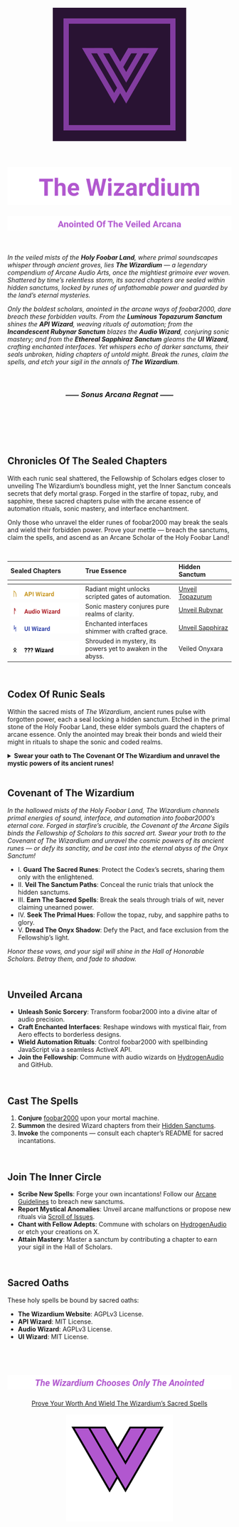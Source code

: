 <!-- #region CROWN OF THE GRIMOIRE -->

<div align="center">
  <br>
  <picture>
    <source media="(prefers-color-scheme: dark)" srcset="assets/images/The-Wizardium-Main-Logo-Dark.svg">
    <img src="assets/images/The-Wizardium-Main-Logo-Light.svg" width="300" alt="The Wizardium Main Logo">
  </picture>
  <br>
  <br>
</div>

<div align="center">
  <h1>
    <picture>
      <source media="(prefers-color-scheme: dark)" srcset="assets/images/The-Wizardium-Title-Dark.svg">
      <img src="assets/images/The-Wizardium-Title-Light.svg" alt="The Wizardium Title">
    </picture>
  </h1>
</div>

<div align="center">
  <picture>
    <source media="(prefers-color-scheme: dark)" srcset="assets/images/The-Wizardium-Subtitle-Dark.svg">
    <img src="assets/images/The-Wizardium-Subtitle-Light.svg" alt="The Wizardium Subtitle">
  </picture>
</div>

<!-- #endregion CROWN OF THE GRIMOIRE -->

<br>
<br>

<!-- #region SANCTUMS OF THE ETERNAL ARCANA -->

*In the veiled mists of the **Holy Foobar Land**, where primal soundscapes whisper through ancient groves,
lies **The Wizardium** — a legendary compendium of Arcane Audio Arts, once the mightiest grimoire ever woven.
Shattered by time’s relentless storm, its sacred chapters are sealed within hidden sanctums, locked by runes of
unfathomable power and guarded by the land’s eternal mysteries.*

*Only the boldest scholars, anointed in the arcane ways of foobar2000, dare breach these forbidden vaults.
From the **Luminous Topazurum Sanctum** shines the **API Wizard**, weaving rituals of automation;
from the **Incandescent Rubynar Sanctum** blazes the **Audio Wizard**, conjuring sonic mastery;
and from the **Ethereal Sapphiraz Sanctum** gleams the **UI Wizard**, crafting enchanted interfaces.
Yet whispers echo of darker sanctums, their seals unbroken, hiding chapters of untold might.
Break the runes, claim the spells, and etch your sigil in the annals of **The Wizardium**.*

<br>

<h3 align="center"><em><span title="The Sound Of The Arcane Reigns">⸺ Sonus Arcana Regnat ⸺</span></em></h3>

<br>
<h2></h2>
<br>
<br>

## Chronicles Of The Sealed Chapters

With each runic seal shattered, the Fellowship of Scholars edges closer to unveiling The Wizardium’s boundless might,
yet the Inner Sanctum conceals secrets that defy mortal grasp. Forged in the starfire of topaz, ruby, and sapphire,
these sacred chapters pulse with the arcane essence of automation rituals, sonic mastery, and interface enchantment.

Only those who unravel the elder runes of foobar2000 may break the seals and wield their forbidden power.
Prove your mettle — breach the sanctums, claim the spells, and ascend as an Arcane Scholar of the Holy Foobar Land!

<br>

<table>
  <thead>
    <tr>
      <th align="left">Sealed Chapters</th>
      <th align="left">True Essence</th>
      <th align="left">Hidden Sanctum</th>
    </tr>
    <tr>
      <th colspan="3" width="9999" height="1"></th>
    </tr>
  </thead>
  <tbody>
    <tr>
      <td>
        <picture>
          <source media="(prefers-color-scheme: dark)" srcset="assets/images/Chapter-API-Wizard-Dark.svg">
          <img src="assets/images/Chapter-API-Wizard-Light.svg" alt="API Wizard Chapter">
        </picture>
      </td>
      <td>Radiant might unlocks scripted gates of automation.</td>
      <td><a href="https://github.com/The-Wizardium/API-Wizard">Unveil Topazurum</a></td>
    </tr>
    <tr>
      <td>
        <picture>
          <source media="(prefers-color-scheme: dark)" srcset="assets/images/Chapter-Audio-Wizard-Dark.svg">
          <img src="assets/images/Chapter-Audio-Wizard-Light.svg" alt="Audio Wizard Chapter">
        </picture>
      </td>
      <td>Sonic mastery conjures pure realms of clarity.</td>
      <td><a href="https://github.com/The-Wizardium/Audio-Wizard">Unveil Rubynar</a></td>
    </tr>
    <tr>
      <td>
        <picture>
          <source media="(prefers-color-scheme: dark)" srcset="assets/images/Chapter-UI-Wizard-Dark.svg">
          <img src="assets/images/Chapter-UI-Wizard-Light.svg" alt="UI Wizard Chapter">
        </picture>
      </td>
      <td>Enchanted interfaces shimmer with crafted grace.</td>
      <td><a href="https://github.com/The-Wizardium/UI-Wizard">Unveil Sapphiraz</a></td>
    </tr>
    <tr>
      <td>
        <picture>
          <source media="(prefers-color-scheme: dark)" srcset="assets/images/Chapter-Veiled-Dark.svg">
          <img src="assets/images/Chapter-Veiled-Light.svg" alt="Undiscovered Chapter">
        </picture>
      </td>
      <td>Shrouded in mystery, its powers yet to awaken in the abyss.</td>
      <td>Veiled Onyxara</td>
    </tr>
  </tbody>
</table>

<br>

## Codex Of Runic Seals

Within the sacred mists of *The Wizardium*, ancient runes pulse with forgotten power, each a seal locking a hidden sanctum.
Etched in the primal stone of the Holy Foobar Land, these elder symbols guard the chapters of arcane essence.
Only the anointed may break their bonds and wield their might in rituals to shape the sonic and coded realms.

<details>
  <summary>
    <strong>Swear your oath to The Covenant Of The Wizardium and unravel the mystic powers of its ancient runes!</strong>
  </summary>
  <br>
  <table>
    <thead>
      <tr>
        <th align="left">Rune</th>
        <th align="left">Wisdom</th>
      </tr>
      <tr>
        <th colspan="2" width="9999"></th>
      </tr>
    </thead>
    <tbody>
      <tr>
        <td>
          <picture>
            <source media="(prefers-color-scheme: dark)" srcset="assets/images/Codex-01-Fehu-Dark.svg">
            <img src="assets/images/Codex-01-Fehu-Light.svg" alt="Fehu Rune">
          </picture>
        </td>
        <td>The Seal of Primal Abundance, kindling prosperity in the forge of creation's will.</td>
      </tr>
      <tr>
        <td>
          <picture>
            <source media="(prefers-color-scheme: dark)" srcset="assets/images/Codex-02-Uruz-Dark.svg">
            <img src="assets/images/Codex-02-Uruz-Light.svg" alt="Uruz Rune">
          </picture>
        </td>
        <td>The Seal of Primal Might, surging with raw vitality and unyielding endurance.</td>
      </tr>
      <tr>
        <td>
          <picture>
            <source media="(prefers-color-scheme: dark)" srcset="assets/images/Codex-03-Thurisaz-Dark.svg">
            <img src="assets/images/Codex-03-Thurisaz-Light.svg" alt="Thurisaz Rune">
          </picture>
        </td>
        <td>The Seal of Thorned Force, shattering barriers with fierce, defiant energy.</td>
      </tr>
      <tr>
        <td>
          <picture>
            <source media="(prefers-color-scheme: dark)" srcset="assets/images/Codex-04-Ansuz-Dark.svg">
            <img src="assets/images/Codex-04-Ansuz-Light.svg" alt="Ansuz Rune">
          </picture>
        </td>
        <td>The Seal of Divine Insight, channeling wisdom's voice through sacred clarity.</td>
      </tr>
      <tr>
        <td>
          <picture>
            <source media="(prefers-color-scheme: dark)" srcset="assets/images/Codex-05-Raido-Dark.svg">
            <img src="assets/images/Codex-05-Raido-Light.svg" alt="Raido Rune">
          </picture>
        </td>
        <td>The Seal of Guided Path, weaving journeys through the rhythm of cosmic order.</td>
      </tr>
      <tr>
        <td>
          <picture>
            <source media="(prefers-color-scheme: dark)" srcset="assets/images/Codex-06-Kenaz-Dark.svg">
            <img src="assets/images/Codex-06-Kenaz-Light.svg" alt="Kenaz Rune">
          </picture>
        </td>
        <td>The Seal of Piercing Light, illuminating hidden truths with creative fire.</td>
      </tr>
      <tr>
        <td>
          <picture>
            <source media="(prefers-color-scheme: dark)" srcset="assets/images/Codex-07-Gebo-Dark.svg">
            <img src="assets/images/Codex-07-Gebo-Light.svg" alt="Gebo Rune">
          </picture>
        </td>
        <td>The Seal of Sacred Exchange, forging harmony through mutual bonds.</td>
      </tr>
      <tr>
        <td>
          <picture>
            <source media="(prefers-color-scheme: dark)" srcset="assets/images/Codex-08-Wunjo-Dark.svg">
            <img src="assets/images/Codex-08-Wunjo-Light.svg" alt="Wunjo Rune">
          </picture>
        </td>
        <td>The Seal of Radiant Bliss, harmonizing the soul with joyful light.</td>
      </tr>
      <tr>
        <td>
          <picture>
            <source media="(prefers-color-scheme: dark)" srcset="assets/images/Codex-09-Hagalaz-Dark.svg">
            <img src="assets/images/Codex-09-Hagalaz-Light.svg" alt="Hagalaz Rune">
          </picture>
        </td>
        <td>The Seal of Storm's Wrath, unleashing transformation through chaotic tides.</td>
      </tr>
      <tr>
        <td>
          <picture>
            <source media="(prefers-color-scheme: dark)" srcset="assets/images/Codex-10-Nauthiz-Dark.svg">
            <img src="assets/images/Codex-10-Nauthiz-Light.svg" alt="Nauthiz Rune">
          </picture>
        </td>
        <td>The Seal of Dire Necessity, forging resilience amidst trial's crucible.</td>
      </tr>
      <tr>
        <td>
          <picture>
            <source media="(prefers-color-scheme: dark)" srcset="assets/images/Codex-11-Isa-Dark.svg">
            <img src="assets/images/Codex-11-Isa-Light.svg" alt="Isa Rune">
          </picture>
        </td>
        <td>The Seal of Eternal Ice, cradling serene focus in timeless stillness.</td>
      </tr>
      <tr>
        <td>
          <picture>
            <source media="(prefers-color-scheme: dark)" srcset="assets/images/Codex-12-Jera-Dark.svg">
            <img src="assets/images/Codex-12-Jera-Light.svg" alt="Jera Rune">
          </picture>
        </td>
        <td>The Seal of Cyclic Bounty, reaping rewards through patient seasons.</td>
      </tr>
      <tr>
        <td>
          <picture>
            <source media="(prefers-color-scheme: dark)" srcset="assets/images/Codex-13-Eihwaz-Dark.svg">
            <img src="assets/images/Codex-13-Eihwaz-Light.svg" alt="Eihwaz Rune">
          </picture>
        </td>
        <td>The Seal of Yew's Fortitude, bridging life and death with steadfast resolve.</td>
      </tr>
      <tr>
        <td>
          <picture>
            <source media="(prefers-color-scheme: dark)" srcset="assets/images/Codex-14-Perthro-Dark.svg">
            <img src="assets/images/Codex-14-Perthro-Light.svg" alt="Perthro Rune">
          </picture>
        </td>
        <td>The Seal of Veiled Destiny, unraveling fate's enigmatic threads.</td>
      </tr>
      <tr>
        <td>
          <picture>
            <source media="(prefers-color-scheme: dark)" srcset="assets/images/Codex-15-Algiz-Dark.svg">
            <img src="assets/images/Codex-15-Algiz-Light.svg" alt="Algiz Rune">
          </picture>
        </td>
        <td>The Seal of Sacred Protection, warding the soul with divine embrace.</td>
      </tr>
      <tr>
        <td>
          <picture>
            <source media="(prefers-color-scheme: dark)" srcset="assets/images/Codex-16-Sowilo-Dark.svg">
            <img src="assets/images/Codex-16-Sowilo-Light.svg" alt="Sowilo Rune">
          </picture>
        </td>
        <td>The Seal of Solar Triumph, radiating victory and luminous guidance.</td>
      </tr>
      <tr>
        <td>
          <picture>
            <source media="(prefers-color-scheme: dark)" srcset="assets/images/Codex-17-Tiwaz-Dark.svg">
            <img src="assets/images/Codex-17-Tiwaz-Light.svg" alt="Tiwaz Rune">
          </picture>
        </td>
        <td>The Seal of Unyielding Justice, championing honor through valiant resolve.</td>
      </tr>
      <tr>
        <td>
          <picture>
            <source media="(prefers-color-scheme: dark)" srcset="assets/images/Codex-18-Berkano-Dark.svg">
            <img src="assets/images/Codex-18-Berkano-Light.svg" alt="Berkano Rune">
          </picture>
        </td>
        <td>The Seal of Verdant Renewal, nurturing life's blossoming growth.</td>
      </tr>
      <tr>
        <td>
          <picture>
            <source media="(prefers-color-scheme: dark)" srcset="assets/images/Codex-19-Ehwaz-Dark.svg">
            <img src="assets/images/Codex-19-Ehwaz-Light.svg" alt="Ehwaz Rune">
          </picture>
        </td>
        <td>The Seal of Harmonious Union, binding souls in mutual trust.</td>
      </tr>
      <tr>
        <td>
          <picture>
            <source media="(prefers-color-scheme: dark)" srcset="assets/images/Codex-20-Mannaz-Dark.svg">
            <img src="assets/images/Codex-20-Mannaz-Light.svg" alt="Mannaz Rune">
          </picture>
        </td>
        <td>The Seal of Collective Spirit, uniting wisdom in human kinship.</td>
      </tr>
      <tr>
        <td>
          <picture>
            <source media="(prefers-color-scheme: dark)" srcset="assets/images/Codex-21-Laguz-Dark.svg">
            <img src="assets/images/Codex-21-Laguz-Light.svg" alt="Laguz Rune">
          </picture>
        </td>
        <td>The Seal of Fluid Intuition, flowing through dreams' hidden depths.</td>
      </tr>
      <tr>
        <td>
          <picture>
            <source media="(prefers-color-scheme: dark)" srcset="assets/images/Codex-22-Ingwaz-Dark.svg">
            <img src="assets/images/Codex-22-Ingwaz-Light.svg" alt="Ingwaz Rune">
          </picture>
        </td>
        <td>The Seal of Latent Potential, sowing seeds for future bloom.</td>
      </tr>
      <tr>
        <td>
          <picture>
            <source media="(prefers-color-scheme: dark)" srcset="assets/images/Codex-23-Dagaz-Dark.svg">
            <img src="assets/images/Codex-23-Dagaz-Light.svg" alt="Dagaz Rune">
          </picture>
        </td>
        <td>The Seal of Dawn's Revelation, unveiling truth in radiant clarity.</td>
      </tr>
      <tr>
        <td>
          <picture>
            <source media="(prefers-color-scheme: dark)" srcset="assets/images/Codex-24-Othala-Dark.svg">
            <img src="assets/images/Codex-24-Othala-Light.svg" alt="Othala Rune">
          </picture>
        </td>
        <td>The Seal of Eternal Heritage, weaving ancestral legacy through time's abyss.</td>
      </tr>
    </tbody>
  </table>
</details>

<br>

## Covenant of The Wizardium

*In the hallowed mists of the Holy Foobar Land, The Wizardium channels primal energies of sound, interface, and automation into foobar2000’s eternal core.
Forged in starfire’s crucible, the Covenant of the Arcane Sigils binds the Fellowship of Scholars to this sacred art.
Swear your troth to the Covenant of The Wizardium and unravel the cosmic powers of its ancient runes — or defy its sanctity,
and be cast into the eternal abyss of the Onyx Sanctum!*

- I. **Guard The Sacred Runes**: Protect the Codex’s secrets, sharing them only with the enlightened.
- II. **Veil The Sanctum Paths**: Conceal the runic trials that unlock the hidden sanctums.
- III. **Earn The Sacred Spells**: Break the seals through trials of wit, never claiming unearned power.
- IV. **Seek The Primal Hues**: Follow the topaz, ruby, and sapphire paths to glory.
- V. **Dread The Onyx Shadow**: Defy the Pact, and face exclusion from the Fellowship’s light.

*Honor these vows, and your sigil will shine in the Hall of Honorable Scholars. Betray them, and fade to shadow.*

<br>

## Unveiled Arcana

- **Unleash Sonic Sorcery**: Transform foobar2000 into a divine altar of audio precision.
- **Craft Enchanted Interfaces**: Reshape windows with mystical flair, from Aero effects to borderless designs.
- **Wield Automation Rituals**: Control foobar2000 with spellbinding JavaScript via a seamless ActiveX API.
- **Join the Fellowship**: Commune with audio wizards on [HydrogenAudio](https://hydrogenaud.io) and GitHub.

<br>

## Cast The Spells

01. **Conjure** [foobar2000](https://www.foobar2000.org) upon your mortal machine.
02. **Summon** the desired Wizard chapters from their [Hidden Sanctums](https://github.com/The-Wizardium#chronicles-of-the-sealed-chapters).
03. **Invoke** the components — consult each chapter’s README for sacred incantations.

<br>

## Join The Inner Circle

- **Scribe New Spells**: Forge your own incantations! Follow our [Arcane Guidelines](CONTRIBUTING.md) to breach new sanctums.
- **Report Mystical Anomalies**: Unveil arcane malfunctions or propose new rituals via [Scroll of Issues](https://github.com/orgs/The-Wizardium/discussions).
- **Chant with Fellow Adepts**: Commune with scholars on [HydrogenAudio](https://hydrogenaud.io) or etch your creations on X.
- **Attain Mastery**: Master a sanctum by contributing a chapter to earn your sigil in the Hall of Scholars.

<br>

## Sacred Oaths

These holy spells be bound by sacred oaths:
- **The Wizardium Website**: AGPLv3 License.
- **API Wizard**: MIT License.
- **Audio Wizard**: AGPLv3 License.
- **UI Wizard**: MIT License.

<!-- #endregion SANCTUMS OF THE ETERNAL ARCANA -->

<br>
<br>

<!-- #region THE SECRET INSCRIPTION OF THE ETERNAL BINDING -->

<div align="center">
  <h2>
    <picture>
      <source media="(prefers-color-scheme: dark)" srcset="assets/images/The-Wizardium-Footer-Slogan-Dark.svg">
      <img src="assets/images/The-Wizardium-Footer-Slogan-Light.svg" alt="The Wizardium Footer Slogan">
    </picture>
  </h2>
</div>

<div align="center">
  <a href="https://github.com/The-Wizardium">Prove Your Worth And Wield The Wizardium’s Sacred Spells</a>
</div>

<br>

<div align="center">
  <a href="#" onclick="window.scrollTo(0, 0);">
    <picture>
      <source media="(prefers-color-scheme: dark)" srcset="assets/images/The-Wizardium-Footer-Logo-Animated-Dark.svg">
      <img src="assets/images/The-Wizardium-Footer-Logo-Animated-Light.svg" alt="The Wizardium Footer Logo">
    </picture>
  </a>
</div>

<!-- #endregion THE SECRET INSCRIPTION OF THE ETERNAL BINDING -->
